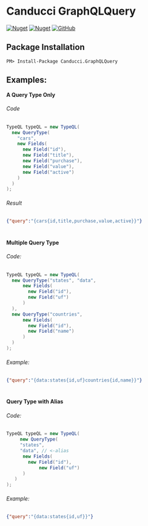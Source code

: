 # Canducci GraphQLQuery

[![Nuget](https://img.shields.io/nuget/v/Canducci.GraphQLQuery?style=plastic)](https://www.nuget.org/packages/Canducci.GraphQLQuery/)
[![Nuget](https://img.shields.io/nuget/dt/Canducci.GraphQLQuery?style=plastic)](https://www.nuget.org/packages/Canducci.GraphQLQuery/)
[![GitHub](https://img.shields.io/github/license/fulviocanducci/Canducci.GraphQLQuery?style=plastic)](https://github.com/fulviocanducci/Canducci.GraphQLQuery/blob/master/LICENSE)

## Package Installation

```code
PM> Install-Package Canducci.GraphQLQuery
```

## Examples:
 
__A Query Type Only__

###### Code



```c#
TypeQL typeQL = new TypeQL(
  new QueryType(
    "cars",
    new Fields(
      new Field("id"),
      new Field("title"),
      new Field("purchase"),
      new Field("value"),
      new Field("active")
    )
  )
);
```

###### Result

```json
{"query":"{cars{id,title,purchase,value,active}}"}
```

#

__Multiple Query Type__

###### Code:

```c#
TypeQL typeQL = new TypeQL(
  new QueryType("states", "data",
      new Fields(
        new Field("id"),
        new Field("uf")
      )
  ),
  new QueryType("countries",
      new Fields(
        new Field("id"),
        new Field("name")
      )
  )
);
```

###### Example:

```json
{"query":"{data:states{id,uf}countries{id,name}}"}
```

#

__Query Type with Alias__

###### Code:

```c#
TypeQL typeQL = new TypeQL(
     new QueryType(
	 "states", 
	 "data", // <-alias
	  new Fields(
	    new Field("id"),
            new Field("uf")
      )
   )
);
```

###### Example:

```json
{"query":"{data:states{id,uf}}"}
```

#